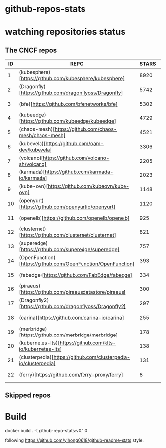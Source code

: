 # github-repos-stats

# watching repositories status
<!--START_SECTION:github_repos-->
## The CNCF repos
| ID |                              REPO                               | STARS | UPDATEDAT  | CREATEDAT  | FORKSCOUNT |
|----|-----------------------------------------------------------------|-------|------------|------------|------------|
|  1 | (kubesphere)[https://github.com/kubesphere/kubesphere]          |  8920 | 2022-02-23 | 2018-04-21 |       1349 |
|  2 | (Dragonfly)[https://github.com/dragonflyoss/Dragonfly]          |  5742 | 2022-02-21 | 2017-11-15 |        756 |
|  3 | (bfe)[https://github.com/bfenetworks/bfe]                       |  5302 | 2022-02-22 | 2019-07-31 |        868 |
|  4 | (kubeedge)[https://github.com/kubeedge/kubeedge]                |  4729 | 2022-02-23 | 2018-09-28 |       1247 |
|  5 | (chaos-mesh)[https://github.com/chaos-mesh/chaos-mesh]          |  4521 | 2022-02-23 | 2019-09-04 |        563 |
|  6 | (kubevela)[https://github.com/oam-dev/kubevela]                 |  3306 | 2022-02-23 | 2020-07-03 |        452 |
|  7 | (volcano)[https://github.com/volcano-sh/volcano]                |  2205 | 2022-02-23 | 2019-03-14 |        483 |
|  8 | (karmada)[https://github.com/karmada-io/karmada]                |  2023 | 2022-02-23 | 2020-11-10 |        352 |
|  9 | (kube-ovn)[https://github.com/kubeovn/kube-ovn]                 |  1148 | 2022-02-23 | 2019-03-22 |        280 |
| 10 | (openyurt)[https://github.com/openyurtio/openyurt]              |  1120 | 2022-02-22 | 2020-05-21 |        257 |
| 11 | (openelb)[https://github.com/openelb/openelb]                   |   925 | 2022-02-22 | 2019-02-01 |        126 |
| 12 | (clusternet)[https://github.com/clusternet/clusternet]          |   821 | 2022-02-22 | 2021-06-07 |        178 |
| 13 | (superedge)[https://github.com/superedge/superedge]             |   757 | 2022-02-23 | 2020-12-19 |        173 |
| 14 | (OpenFunction)[https://github.com/OpenFunction/OpenFunction]    |   393 | 2022-02-22 | 2020-12-17 |         52 |
| 15 | (fabedge)[https://github.com/FabEdge/fabedge]                   |   334 | 2022-02-22 | 2021-07-16 |         38 |
| 16 | (piraeus)[https://github.com/piraeusdatastore/piraeus]          |   300 | 2022-02-19 | 2019-12-05 |         36 |
| 17 | (Dragonfly2)[https://github.com/dragonflyoss/Dragonfly2]        |   297 | 2022-02-22 | 2020-11-04 |         64 |
| 18 | (carina)[https://github.com/carina-io/carina]                   |   255 | 2022-02-18 | 2021-08-18 |         26 |
| 19 | (merbridge)[https://github.com/merbridge/merbridge]             |   178 | 2022-02-23 | 2022-01-12 |         22 |
| 20 | (kubernetes-lts)[https://github.com/klts-io/kubernetes-lts]     |   138 | 2022-02-21 | 2021-07-16 |         18 |
| 21 | (clusterpedia)[https://github.com/clusterpedia-io/clusterpedia] |   131 | 2022-02-19 | 2021-10-08 |         22 |
| 22 | (ferry)[https://github.com/ferry-proxy/ferry]                   |     8 | 2022-02-18 | 2021-10-18 |          1 |



## Skipped repos
<!--END_SECTION:github_repos-->

# Build

docker build . -t github-repo-stats:v0.1.0

following https://github.com/yihong0618/github-readme-stats style.
